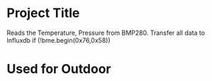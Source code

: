 # Project Title
Reads the Temperature, Pressure from BMP280.
Transfer all data to Influxdb
if (!bme.begin(0x76,0x58)) 
# Used for Outdoor
## 
